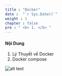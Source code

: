 ```yaml
---
title : "Docker"
date :  "`r Sys.Date()`" 
weight : 1
chapter : false
pre : " <b> 1. </b> "
---
```



#### Nội Dung

1. Lý Thuyết về Docker
2. Docker compose

![alt text](/images/1.1/image-001.png)
